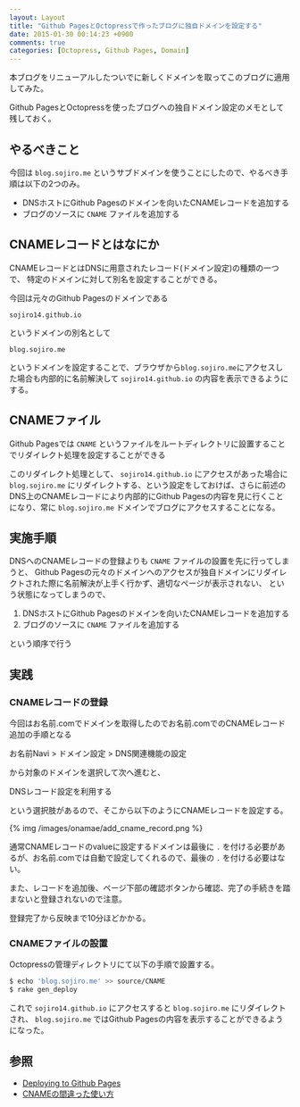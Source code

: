 ```yaml
---
layout: Layout
title: "Github PagesとOctopressで作ったブログに独自ドメインを設定する"
date: 2015-01-30 00:14:23 +0900
comments: true
categories: [Octopress, Github Pages, Domain]
---
```

本ブログをリニューアルしたついでに新しくドメインを取ってこのブログに適用してみた。

Github PagesとOctopressを使ったブログへの独自ドメイン設定のメモとして残しておく。

## やるべきこと
今回は ```blog.sojiro.me``` というサブドメインを使うことにしたので、やるべき手順は以下の2つのみ。

* DNSホストにGithub Pagesのドメインを向いたCNAMEレコードを追加する
* ブログのソースに ```CNAME``` ファイルを追加する

<!-- more -->

## CNAMEレコードとはなにか
CNAMEレコードとはDNSに用意されたレコード(ドメイン設定)の種類の一つで、
特定のドメインに対して別名を設定することができる。

今回は元々のGithub Pagesのドメインである

 ```sojiro14.github.io```

というドメインの別名として

 ```blog.sojiro.me```

というドメインを設定することで、ブラウザから```blog.sojiro.me```にアクセスした場合も内部的に名前解決して ```sojiro14.github.io``` の内容を表示できるようにする。

## CNAMEファイル
Github Pagesでは ```CNAME``` というファイルをルートディレクトリに設置することでリダイレクト処理を設定することができる

このリダイレクト処理として、 ```sojiro14.github.io``` にアクセスがあった場合に ```blog.sojiro.me``` にリダイレクトする、という設定をしておけば、さらに前述のDNS上のCNAMEレコードにより内部的にGithub Pagesの内容を見に行くことになり、常に ```blog.sojiro.me``` ドメインでブログにアクセスすることになる。

## 実施手順
DNSへのCNAMEレコードの登録よりも ```CNAME``` ファイルの設置を先に行ってしまうと、
Github Pagesの元々のドメインへのアクセスが独自ドメインにリダイレクトされた際に名前解決が上手く行かず、適切なページが表示されない、
という状態になってしまうので、

1. DNSホストにGithub Pagesのドメインを向いたCNAMEレコードを追加する
2. ブログのソースに ```CNAME``` ファイルを追加する

という順序で行う

## 実践
### CNAMEレコードの登録
今回はお名前.comでドメインを取得したのでお名前.comでのCNAMEレコード追加の手順となる

お名前Navi > ドメイン設定 > DNS関連機能の設定

から対象のドメインを選択して次へ進むと、

DNSレコード設定を利用する

という選択肢があるので、そこから以下のようにCNAMEレコードを設定する。

{% img /images/onamae/add_cname_record.png %}

通常CNAMEレコードのvalueに設定するドメインは最後に ```.``` を付ける必要があるが、お名前.comでは自動で設定してくれるので、最後の ```.``` を付ける必要はない。

また、レコードを追加後、ページ下部の確認ボタンから確認、完了の手続きを踏まないと登録されないので注意。

登録完了から反映まで10分ほどかかる。

### CNAMEファイルの設置
Octopressの管理ディレクトリにて以下の手順で設置する。

```bash
$ echo 'blog.sojiro.me' >> source/CNAME
$ rake gen_deploy
```

これで ```sojiro14.github.io``` にアクセスすると ```blog.sojiro.me``` にリダイレクトされ、 ```blog.sojiro.me``` ではGithub Pagesの内容を表示することができるようになった。


## 参照
* [Deploying to Github Pages](http://octopress.org/docs/deploying/github/)
* [CNAMEの間違った使い方](http://blog.livedoor.jp/techblog/archives/65340720.html)
